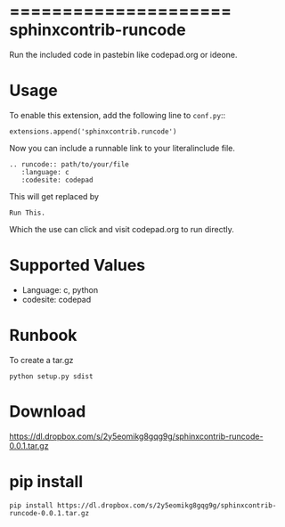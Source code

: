 =====================
sphinxcontrib-runcode
=====================

Run the included code in pastebin like codepad.org or ideone.

Usage
=====

To enable this extension, add the following line to ``conf.py``::

    extensions.append('sphinxcontrib.runcode')

Now you can include a runnable link to your literalinclude file.

    .. runcode:: path/to/your/file
       :language: c
       :codesite: codepad


This will get replaced by

    Run This.

Which the use can click and visit codepad.org to run directly.

Supported Values
================

* Language: c, python
* codesite: codepad

Runbook
=======
To create a tar.gz

    python setup.py sdist

Download 
========

https://dl.dropbox.com/s/2y5eomikg8gqg9g/sphinxcontrib-runcode-0.0.1.tar.gz

pip install
===========

    pip install https://dl.dropbox.com/s/2y5eomikg8gqg9g/sphinxcontrib-runcode-0.0.1.tar.gz


